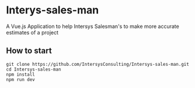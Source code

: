 # Interys-sales-man
A Vue.js Application to help Intersys Salesman's to make more accurate estimates of a project

## How to start
`git clone https://github.com/IntersysConsulting/Intersys-sales-man.git`  
`cd Intersys-sales-man`  
`npm install`  
`npm run dev`  
